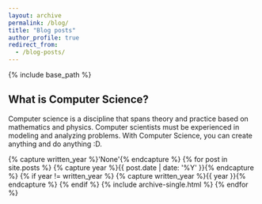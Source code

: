 ```yaml
---
layout: archive
permalink: /blog/
title: "Blog posts"
author_profile: true
redirect_from:
  - /blog-posts/
---
```


{% include base_path %}

## What is Computer Science?

Computer science is a discipline that spans theory and practice based on mathematics and physics. Computer scientists must be experienced in modeling and analyzing problems. With Computer Science, you can create anything and do anything :D.

{% capture written_year %}'None'{% endcapture %}
{% for post in site.posts %}
  {% capture year %}{{ post.date | date: '%Y' }}{% endcapture %}
  {% if year != written_year %}
    {% capture written_year %}{{ year }}{% endcapture %}
  {% endif %}
  {% include archive-single.html %}
{% endfor %}
